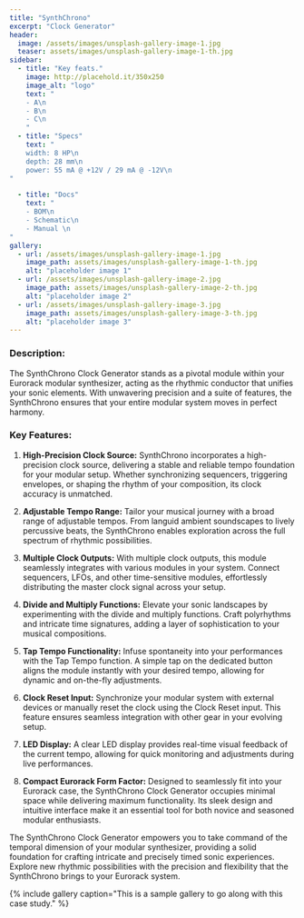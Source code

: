 ```yaml
---
title: "SynthChrono"
excerpt: "Clock Generator"
header:
  image: /assets/images/unsplash-gallery-image-1.jpg
  teaser: assets/images/unsplash-gallery-image-1-th.jpg
sidebar:
  - title: "Key feats."
    image: http://placehold.it/350x250
    image_alt: "logo"
    text: "
    - A\n
    - B\n
    - C\n
    "
  - title: "Specs"
    text: "
    width: 8 HP\n
    depth: 28 mm\n
    power: 55 mA @ +12V / 29 mA @ -12V\n
"

  - title: "Docs"
    text: "
    - BOM\n
    - Schematic\n
    - Manual \n
"
gallery:
  - url: /assets/images/unsplash-gallery-image-1.jpg
    image_path: assets/images/unsplash-gallery-image-1-th.jpg
    alt: "placeholder image 1"
  - url: /assets/images/unsplash-gallery-image-2.jpg
    image_path: assets/images/unsplash-gallery-image-2-th.jpg
    alt: "placeholder image 2"
  - url: /assets/images/unsplash-gallery-image-3.jpg
    image_path: assets/images/unsplash-gallery-image-3-th.jpg
    alt: "placeholder image 3"
---
```



### Description:
The SynthChrono Clock Generator stands as a pivotal module within your Eurorack modular synthesizer, acting as the rhythmic conductor that unifies your sonic elements. With unwavering precision and a suite of features, the SynthChrono ensures that your entire modular system moves in perfect harmony.

### Key Features:

1. **High-Precision Clock Source:**
   SynthChrono incorporates a high-precision clock source, delivering a stable and reliable tempo foundation for your modular setup. Whether synchronizing sequencers, triggering envelopes, or shaping the rhythm of your composition, its clock accuracy is unmatched.

2. **Adjustable Tempo Range:**
   Tailor your musical journey with a broad range of adjustable tempos. From languid ambient soundscapes to lively percussive beats, the SynthChrono enables exploration across the full spectrum of rhythmic possibilities.

3. **Multiple Clock Outputs:**
   With multiple clock outputs, this module seamlessly integrates with various modules in your system. Connect sequencers, LFOs, and other time-sensitive modules, effortlessly distributing the master clock signal across your setup.

4. **Divide and Multiply Functions:**
   Elevate your sonic landscapes by experimenting with the divide and multiply functions. Craft polyrhythms and intricate time signatures, adding a layer of sophistication to your musical compositions.

5. **Tap Tempo Functionality:**
   Infuse spontaneity into your performances with the Tap Tempo function. A simple tap on the dedicated button aligns the module instantly with your desired tempo, allowing for dynamic and on-the-fly adjustments.

6. **Clock Reset Input:**
   Synchronize your modular system with external devices or manually reset the clock using the Clock Reset input. This feature ensures seamless integration with other gear in your evolving setup.

7. **LED Display:**
   A clear LED display provides real-time visual feedback of the current tempo, allowing for quick monitoring and adjustments during live performances.

8. **Compact Eurorack Form Factor:**
   Designed to seamlessly fit into your Eurorack case, the SynthChrono Clock Generator occupies minimal space while delivering maximum functionality. Its sleek design and intuitive interface make it an essential tool for both novice and seasoned modular enthusiasts.

The SynthChrono Clock Generator empowers you to take command of the temporal dimension of your modular synthesizer, providing a solid foundation for crafting intricate and precisely timed sonic experiences. Explore new rhythmic possibilities with the precision and flexibility that the SynthChrono brings to your Eurorack system.


{% include gallery caption="This is a sample gallery to go along with this case study." %}

